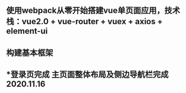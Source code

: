 ## 使用webpack从零开始搭建vue单页面应用，技术栈：vue2.0 + vue-router + vuex  + axios + element-ui
## 构建基本框架  
   
##   *登录页完成 主页面整体布局及侧边导航栏完成 2020.11.16  

